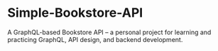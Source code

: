 # Simple-Bookstore-API
A GraphQL-based Bookstore API – a personal project for learning and practicing GraphQL, API design, and backend development.
